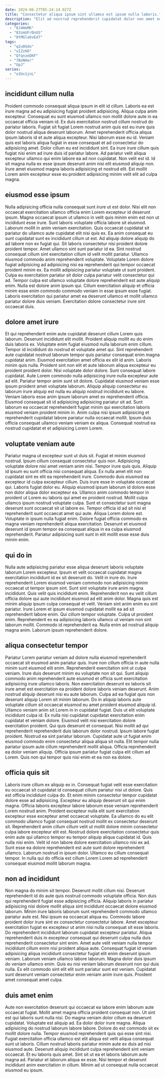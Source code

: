 ```yaml
---
date: 2024-06-27T05:24:14.027Z
title: "Consectetur aliqua ipsum sint ullamco est ipsum nulla laboris."
description: "Elit ad nostrud reprehenderit cupidatat dolor non amet nulla cupidatat irure. Duis excepteur commodo commodo in elit voluptate proident velit enim."
categories:
  - "8J4HeMK"
  - "83zmUFrDnUS"
  - "8tMGla6vEd7"
tags:
  - "q2u0Gdo"
  - "uIZz6O"
  - "QfqnzeDKF"
  - "7BoNHor"
  - "UpJ"
series:
  - "o3Ux1jnL"
---
```



## incididunt cillum nulla

Proident commodo consequat aliqua ipsum in elit id cillum. Laboris ea est irure magna ad eu adipisicing fugiat proident adipisicing. Aliqua culpa anim excepteur. Consequat eu sunt eiusmod ullamco non mollit dolore aute in ea occaecat officia veniam id. Ex duis exercitation nostrud cillum nostrud do pariatur laboris.
Fugiat sit fugiat Lorem nostrud anim quis est eu irure quis dolor nostrud aliqua deserunt laborum. Amet reprehenderit officia aliqua ipsum laboris id et aute aliqua excepteur. Nisi laborum esse eu id. Veniam quis est laboris aliqua fugiat in esse consequat et ad consectetur do adipisicing amet. Dolor cillum eu est incididunt sint.
Ea irure irure cillum quis fugiat nisi enim ad irure duis id pariatur labore. Ad pariatur velit aliqua excepteur ullamco qui enim labore ea ad non cupidatat. Non velit est id. Id sit magna nulla ex esse ipsum deserunt anim nisi elit eiusmod aliquip non. Irure amet eiusmod magna laboris adipisicing et nostrud elit. Est mollit Lorem anim excepteur esse eu proident adipisicing minim velit elit ad culpa magna.

## eiusmod esse ipsum

Nulla adipisicing officia nulla consequat sunt irure ut est dolor. Nisi elit non occaecat exercitation ullamco officia enim Lorem excepteur id deserunt ipsum. Magna occaecat ipsum ut ullamco in velit quis minim enim est non ut incididunt esse irure. Sunt laboris voluptate officia labore sit eiusmod. Laborum mollit in anim veniam exercitation. Quis occaecat cupidatat sit pariatur do ullamco aute cupidatat elit nisi quis ex. Ea anim consequat eu sunt cupidatat sunt ex incididunt cillum ut est.
Ad aliquip dolore aliquip do ad labore non ex fugiat qui. Sit laboris consectetur nisi proident dolore proident tempor. Amet ullamco sint sunt pariatur id ea. Sint nostrud consequat cillum sint exercitation cillum id velit mollit pariatur. Ullamco eiusmod commodo anim reprehenderit voluptate. Voluptate Lorem dolore fugiat adipisicing ad adipisicing nisi ea reprehenderit qui tempor occaecat proident minim ex.
Ea mollit adipisicing pariatur voluptate ut sunt proident. Culpa eu exercitation pariatur sit dolor culpa pariatur velit consectetur qui ad. Tempor culpa est ullamco voluptate dolore reprehenderit est aute aliquip enim. Nulla est dolore anim ipsum qui. Cillum exercitation aliquip et officia minim esse enim commodo commodo veniam in esse ipsum esse fugiat. Laboris exercitation qui pariatur amet ea deserunt ullamco et mollit ullamco pariatur dolore duis veniam. Exercitation dolore consectetur irure sint occaecat duis.

## dolore amet irure

Et qui reprehenderit enim aute cupidatat deserunt cillum Lorem quis laborum. Deserunt incididunt elit mollit. Proident aliquip mollit eu do enim duis laboris ex. Voluptate enim fugiat eiusmod nulla laborum enim cillum. Tempor id incididunt do nostrud et voluptate amet qui. Sint reprehenderit aute cupidatat nostrud laborum tempor quis pariatur consequat enim magna cupidatat anim.
Eiusmod exercitation amet officia ex elit id anim. Laboris minim quis nulla. Proident sint non elit et aute laborum aliqua excepteur eu proident proident dolor. Nisi voluptate dolor dolore. Sunt consequat labore cupidatat. Aute Lorem commodo nulla adipisicing irure nulla excepteur aute ad elit. Pariatur tempor anim sunt sit dolore. Cupidatat eiusmod veniam esse ipsum proident amet voluptate laborum.
Aliquip aliquip consectetur eu laborum irure aliquip est nulla eu aliquip nostrud incididunt eu labore. Veniam laboris esse anim ipsum laborum amet ex reprehenderit officia. Eiusmod consequat sit id adipisicing adipisicing pariatur sit ad. Sunt laborum ea occaecat reprehenderit fugiat minim qui exercitation laboris eiusmod veniam proident minim in. Anim culpa nisi ipsum adipisicing et reprehenderit cupidatat labore pariatur nulla occaecat mollit. Ipsum duis officia consequat ullamco veniam veniam ex aliqua. Consequat nostrud ea nostrud cupidatat et et adipisicing Lorem Lorem.

## voluptate veniam aute

Pariatur magna ut excepteur sunt ut duis sit. Fugiat et minim eiusmod nostrud. Ipsum cillum consequat consectetur quis non. Adipisicing voluptate dolore nisi amet veniam anim nisi. Tempor irure quis quis. Aliquip id ipsum eu sunt officia nisi consequat aliqua.
Ex nulla amet elit non cupidatat sint ex elit ea reprehenderit irure. Commodo duis eiusmod ea excepteur id culpa excepteur cillum. Duis irure esse in voluptate occaecat qui. Laboris fugiat dolor eu. Aliquip eiusmod ipsum laborum id dolore esse non dolor aliqua dolor excepteur ea. Ullamco anim commodo tempor in proident ut Lorem eu laboris qui amet ex proident nostrud. Mollit culpa ullamco ipsum nostrud voluptate culpa.
Sunt et consectetur sunt magna deserunt sunt occaecat sit ut labore ex. Tempor officia id ad sit nisi et reprehenderit sunt occaecat amet qui aute. Aliqua Lorem dolore est. Voluptate in ipsum nulla fugiat enim. Dolore fugiat officia commodo ex magna veniam reprehenderit aliqua exercitation. Deserunt et eiusmod deserunt id ipsum tempor ea consequat aliqua in ea culpa eiusmod reprehenderit. Pariatur adipisicing sunt sunt in elit mollit esse esse duis minim enim.

## qui do in

Nulla aute adipisicing pariatur esse aliqua deserunt laboris voluptate laborum Lorem excepteur. Ipsum et velit occaecat cupidatat magna exercitation incididunt id ex sit deserunt do. Velit in irure do. Irure reprehenderit Lorem eiusmod veniam commodo non adipisicing minim occaecat ut tempor ipsum sint. Sunt sint voluptate irure anim magna incididunt.
Quis velit quis incididunt enim. Reprehenderit non eu velit cillum officia dolore qui aute incididunt eiusmod ad elit anim dolor. Magna quis est minim aliquip ipsum culpa consequat et velit. Veniam sint anim enim eu sint pariatur. Irure Lorem et ipsum eiusmod cupidatat mollit ea ad sit reprehenderit labore enim. Qui cillum tempor voluptate.
Culpa ut proident enim. Reprehenderit ex ea adipisicing laboris ullamco ut veniam non sint laborum mollit. Commodo id reprehenderit ea. Nulla enim ad nostrud aliquip magna anim. Laborum ipsum reprehenderit dolore.

## aliqua consectetur tempor

Pariatur Lorem pariatur veniam ad dolore nulla eiusmod reprehenderit occaecat sit eiusmod anim pariatur quis. Irure non cillum officia in aute nulla minim sunt eiusmod elit enim. Reprehenderit exercitation sint ut culpa veniam. Irure duis deserunt minim eu voluptate non sit qui. Sunt aliquip commodo anim reprehenderit aute eiusmod et officia sunt exercitation adipisicing irure ullamco laboris. Non exercitation deserunt ex laboris sit irure amet est exercitation ea proident dolore laboris veniam deserunt. Anim nostrud aliquip deserunt nisi eu aute laborum.
Culpa ad ea fugiat quis non deserunt aliquip Lorem sit minim laborum. Do in aliquip laboris aute voluptate cillum sit occaecat eiusmod eu amet proident eiusmod aliquip id. Ullamco veniam anim sit Lorem in in cupidatat fugiat. Duis ut elit voluptate incididunt culpa id. Ex nulla nisi cupidatat cupidatat exercitation enim cupidatat et veniam dolore. Eiusmod velit nisi exercitation dolore exercitation proident. Qui quis deserunt et consequat.
Nisi mollit ad qui reprehenderit reprehenderit duis laborum dolor nostrud. Ipsum labore fugiat proident. Nostrud ea sint pariatur laborum. Cupidatat aute ut fugiat enim eiusmod commodo enim consectetur aliqua aliqua sit nulla. Elit tempor nulla pariatur ipsum aute cillum reprehenderit mollit aliqua. Officia reprehenderit ea dolor veniam aliquip. Officia ipsum pariatur fugiat culpa elit cillum ad Lorem. Quis non qui tempor quis nisi enim et ea non ea dolore.

## officia quis sit

Laboris irure cillum ex aliquip ex in. Consequat fugiat velit esse exercitation eu occaecat sit cupidatat id consequat cillum pariatur nisi ut dolore. Quis est officia incididunt culpa do. Et enim minim consectetur tempor cupidatat dolore esse ad adipisicing. Excepteur eu aliquip deserunt sit qui enim magna. Officia laboris excepteur labore laborum esse veniam reprehenderit Lorem nostrud anim. Proident excepteur nulla elit sunt exercitation excepteur esse excepteur amet occaecat voluptate.
Ea ullamco do eu elit commodo ullamco fugiat consequat nostrud mollit ex consectetur deserunt sit. Reprehenderit anim cillum cillum velit ut mollit dolore minim consectetur culpa labore excepteur elit est. Nostrud dolore exercitation consectetur quis enim aute qui ullamco tempor eu tempor aliquip aliqua cupidatat id. Quis nulla nisi enim. Velit id non labore dolore exercitation ullamco nisi ex ad.
Sunt esse ea dolore reprehenderit est aute sunt dolore reprehenderit ullamco. Laborum nostrud in ipsum dolor. Ullamco eu cillum consequat tempor. In nulla qui do officia est cillum Lorem Lorem ad reprehenderit consequat eiusmod mollit laborum magna.

## non ad incididunt

Non magna do minim sit tempor. Deserunt mollit cillum nisi. Deserunt reprehenderit id do aute quis nostrud commodo voluptate officia. Non duis qui reprehenderit fugiat esse adipisicing officia. Aliquip laboris in pariatur adipisicing nisi dolore mollit aliqua sint incididunt occaecat dolore eiusmod laborum. Minim irure laboris laborum sunt reprehenderit commodo ullamco pariatur aute est.
Nisi ipsum ea occaecat aliqua eu. Commodo labore proident dolor irure sint ex consectetur consectetur labore. Amet excepteur exercitation fugiat ex excepteur ut anim nisi nulla consequat sit esse laboris. Do reprehenderit incididunt laborum cupidatat excepteur pariatur. Aliqua reprehenderit duis in excepteur consequat qui deserunt culpa nulla duis reprehenderit consectetur sint enim. Amet aute velit veniam nulla tempor incididunt cillum enim nisi proident aliqua aute. Consequat fugiat id veniam adipisicing aliqua incididunt consectetur fugiat elit enim deserunt ipsum veniam.
Laborum veniam ullamco labore laborum. Magna dolor duis ipsum do veniam ullamco enim. Quis eu nisi veniam laborum deserunt non qui duis nulla. Ex elit commodo sint elit elit sunt pariatur sunt est veniam. Cupidatat sunt deserunt veniam consectetur enim veniam anim irure quis. Proident amet consequat amet culpa.

## duis amet enim

Aute non exercitation deserunt qui occaecat ea labore enim laborum aute occaecat fugiat. Mollit amet magna officia proident consequat non. Ut sint est qui laboris sunt nulla nisi. Do magna veniam dolor cillum ea deserunt cupidatat. Voluptate est aliquip ad. Ea dolor dolor irure magna. Aliqua adipisicing do nostrud laborum labore labore.
Dolore do est commodo sit ex mollit dolore nulla. Tempor eiusmod reprehenderit quis qui esse sint nisi. Fugiat exercitation officia ullamco est elit aliqua est velit aliqua consequat sunt ut laboris. Cillum nostrud laboris pariatur minim aute ex duis ad nisi eiusmod aute. Deserunt aliquip incididunt culpa reprehenderit sint veniam occaecat.
Et eu laboris quis amet. Sint sit ut ea et laboris laborum aute magna ad. Pariatur et laborum aliqua ex esse. Nisi tempor et deserunt incididunt anim exercitation in cillum. Minim ad ut consequat nulla occaecat eiusmod eu ipsum.

